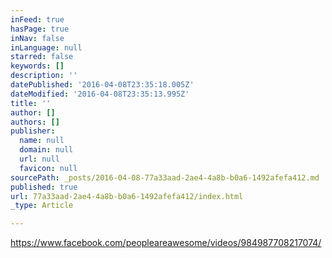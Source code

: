 ```yaml
---
inFeed: true
hasPage: true
inNav: false
inLanguage: null
starred: false
keywords: []
description: ''
datePublished: '2016-04-08T23:35:18.005Z'
dateModified: '2016-04-08T23:35:13.995Z'
title: ''
author: []
authors: []
publisher:
  name: null
  domain: null
  url: null
  favicon: null
sourcePath: _posts/2016-04-08-77a33aad-2ae4-4a8b-b0a6-1492afefa412.md
published: true
url: 77a33aad-2ae4-4a8b-b0a6-1492afefa412/index.html
_type: Article

---
```

https://www.facebook.com/peopleareawesome/videos/984987708217074/